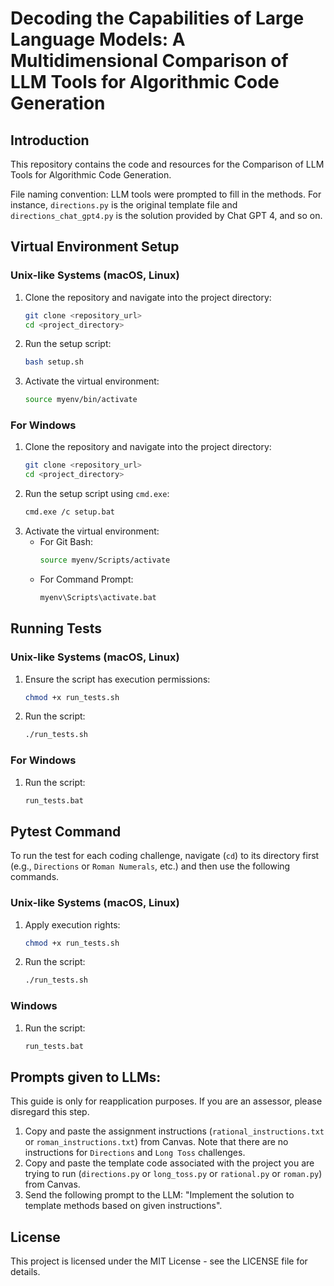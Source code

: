 # Decoding the Capabilities of Large Language Models: A Multidimensional Comparison of LLM Tools for Algorithmic Code Generation

## Introduction

This repository contains the code and resources for the Comparison of LLM Tools for Algorithmic Code Generation.

File naming convention: LLM tools were prompted to fill in the methods. For instance, `directions.py` is the original template file and `directions_chat_gpt4.py` is the solution provided by Chat GPT 4, and so on.

## Virtual Environment Setup

### Unix-like Systems (macOS, Linux)

1. Clone the repository and navigate into the project directory:
   ```bash
   git clone <repository_url>
   cd <project_directory>
   ```
2. Run the setup script:
   ```bash
   bash setup.sh
   ```
3. Activate the virtual environment:
   ```bash
   source myenv/bin/activate
   ```

### For Windows

1. Clone the repository and navigate into the project directory:
   ```bash
   git clone <repository_url>
   cd <project_directory>
   ```
2. Run the setup script using `cmd.exe`:
   ```bash
   cmd.exe /c setup.bat
   ```
3. Activate the virtual environment:
   - For Git Bash:
     ```bash
     source myenv/Scripts/activate
     ```
   - For Command Prompt:
     ```cmd
     myenv\Scripts\activate.bat
     ```

## Running Tests

### Unix-like Systems (macOS, Linux)

1. Ensure the script has execution permissions:
   ```bash
   chmod +x run_tests.sh
   ```
2. Run the script:
   ```bash
   ./run_tests.sh
   ```

### For Windows

1. Run the script:
   ```cmd
   run_tests.bat
   ```

## Pytest Command

To run the test for each coding challenge, navigate (`cd`) to its directory first (e.g., `Directions` or `Roman Numerals`, etc.) and then use the following commands.

### Unix-like Systems (macOS, Linux)

1. Apply execution rights:
   ```bash
   chmod +x run_tests.sh
   ```
2. Run the script:
   ```bash
   ./run_tests.sh
   ```

### Windows

1. Run the script:
   ```cmd
   run_tests.bat
   ```

## Prompts given to LLMs:

This guide is only for reapplication purposes. If you are an assessor, please disregard this step.

1. Copy and paste the assignment instructions (`rational_instructions.txt` or `roman_instructions.txt`) from Canvas. Note that there are no instructions for `Directions` and `Long Toss` challenges.
2. Copy and paste the template code associated with the project you are trying to run (`directions.py` or `long_toss.py` or `rational.py` or `roman.py`) from Canvas.
3. Send the following prompt to the LLM: "Implement the solution to template methods based on given instructions".

## License

This project is licensed under the MIT License - see the LICENSE file for details.
